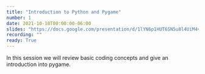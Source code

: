 ```yaml
---
title: "Introduction to Python and Pygame"
number: 1
date: 2021-10-18T00:00:00-06:00
slides: "https://docs.google.com/presentation/d/1lYN6p1HUT6SN5u8l4UiM4vic3Be_TS_-JY7nOHxNmCM/edit?usp=sharing"
recording: ""
ready: True
---
```


In this session we will review basic coding concepts and give an introduction into pygame.

